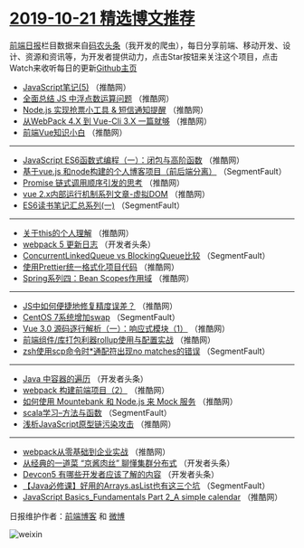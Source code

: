 # [2019-10-21 精选博文推荐](https://toutiao.qdkfweb.cn/date/2019/10/21)

[前端日报](https://qdkfweb.cn/c/news)栏目数据来自[码农头条](https://toutiao.qdkfweb.cn/)（我开发的爬虫），每日分享前端、移动开发、设计、资源和资讯等，为开发者提供动力，点击Star按钮来关注这个项目，点击Watch来收听每日的更新[Github主页](https://github.com/kujian/frontendDaily)
* [JavaScript笔记(5)](https://toutiao.qdkfweb.cn/128537.html) （推酷网）
* [全面总结 JS 中浮点数运算问题](https://toutiao.qdkfweb.cn/128541.html) （推酷网）
* [Node.js 实现抢票小工具 &amp; 短信通知提醒](https://toutiao.qdkfweb.cn/128561.html) （推酷网）
* [从WebPack 4.X 到 Vue-Cli 3.X 一篇就够](https://toutiao.qdkfweb.cn/128533.html) （推酷网）
* [前端Vue知识小白](https://toutiao.qdkfweb.cn/128517.html) （推酷网）

***
* [JavaScript ES6函数式编程（一）：闭包与高阶函数](https://toutiao.qdkfweb.cn/128524.html) （推酷网）
* [基于vue.js 和node构建的个人博客项目（前后端分离）](https://toutiao.qdkfweb.cn/128461.html) （SegmentFault）
* [Promise 链式调用顺序引发的思考](https://toutiao.qdkfweb.cn/128509.html) （推酷网）
* [vue 2.x内部运行机制系列文章-虚拟DOM](https://toutiao.qdkfweb.cn/128531.html) （推酷网）
* [ES6读书笔记汇总系列(一)](https://toutiao.qdkfweb.cn/128463.html) （SegmentFault）

***
* [关于this的个人理解](https://toutiao.qdkfweb.cn/128516.html) （推酷网）
* [webpack 5 更新日志](https://toutiao.qdkfweb.cn/128475.html) （开发者头条）
* [ConcurrentLinkedQueue vs BlockingQueue比较](https://toutiao.qdkfweb.cn/128465.html) （SegmentFault）
* [使用Prettier统一格式化项目代码](https://toutiao.qdkfweb.cn/128519.html) （推酷网）
* [Spring系列四：Bean Scopes作用域](https://toutiao.qdkfweb.cn/128539.html) （推酷网）

***
* [JS中如何便捷地修复精度误差？](https://toutiao.qdkfweb.cn/128502.html) （推酷网）
* [CentOS 7系统增加swap](https://toutiao.qdkfweb.cn/128466.html) （SegmentFault）
* [Vue 3.0 源码逐行解析（一）：响应式模块（1）](https://toutiao.qdkfweb.cn/128522.html) （推酷网）
* [前端组件/库打包利器rollup使用与配置实战](https://toutiao.qdkfweb.cn/128542.html) （推酷网）
* [zsh使用scp命令时*通配符出现no matches的错误](https://toutiao.qdkfweb.cn/128468.html) （SegmentFault）

***
* [Java 中容器的遍历](https://toutiao.qdkfweb.cn/128483.html) （开发者头条）
* [webpack 构建前端项目（2）](https://toutiao.qdkfweb.cn/128525.html) （推酷网）
* [如何使用 Mountebank 和 Node.js 来 Mock 服务](https://toutiao.qdkfweb.cn/128560.html) （推酷网）
* [scala学习&#8211;方法与函数](https://toutiao.qdkfweb.cn/128470.html) （SegmentFault）
* [浅析JavaScript原型链污染攻击](https://toutiao.qdkfweb.cn/128508.html) （推酷网）

***
* [webpack从零基础到企业实战](https://toutiao.qdkfweb.cn/128528.html) （推酷网）
* [从经典的一道菜 “京酱肉丝” 聊懂集群分布式](https://toutiao.qdkfweb.cn/128472.html) （开发者头条）
* [Devcon5 有哪些开发者应该了解的内容](https://toutiao.qdkfweb.cn/128489.html) （开发者头条）
* [【Java必修课】好用的Arrays.asList也有这三个坑](https://toutiao.qdkfweb.cn/128462.html) （SegmentFault）
* [JavaScript Basics_Fundamentals Part 2_A simple calendar](https://toutiao.qdkfweb.cn/128515.html) （推酷网）

日报维护作者：[前端博客](https://qdkfweb.cn/) 和 [微博](https://qdkfweb.cn/go/weibo)

![weixin](https://user-images.githubusercontent.com/3055447/38468989-651132ac-3b80-11e8-8e6b-15122322a9d7.png)